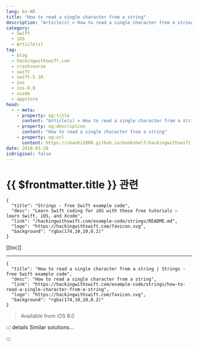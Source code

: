 ```yaml
---
lang: ko-KR
title: "How to read a single character from a string"
description: "Article(s) > How to read a single character from a string"
category:
  - Swift
  - iOS
  - Article(s)
tag: 
  - blog
  - hackingwithswift.com
  - crashcourse
  - swift
  - swift-5.10
  - ios
  - ios-8.0
  - xcode
  - appstore
head:
  - - meta:
    - property: og:title
      content: "Article(s) > How to read a single character from a string"
    - property: og:description
      content: "How to read a single character from a string"
    - property: og:url
      content: https://chanhi2000.github.io/bookshelf/hackingwithswift.com/example-code/strings/how-to-read-a-single-character-from-a-string.html
date: 2018-03-28
isOriginal: false
---
```


# {{ $frontmatter.title }} 관련

```component VPCard
{
  "title": "Strings - free Swift example code",
  "desc": "Learn Swift coding for iOS with these free tutorials – learn Swift, iOS, and Xcode",
  "link": "/hackingwithswift.com/example-code/strings/README.md",
  "logo": "https://hackingwithswift.com/favicon.svg",
  "background": "rgba(174,10,10,0.2)"
}
```

[[toc]]

---

```component VPCard
{
  "title": "How to read a single character from a string | Strings - free Swift example code",
  "desc": "How to read a single character from a string",
  "link": "https://hackingwithswift.com/example-code/strings/how-to-read-a-single-character-from-a-string",
  "logo": "https://hackingwithswift.com/favicon.svg",
  "background": "rgba(174,10,10,0.2)"
}
```

> Available from iOS 8.0

<!-- TODO: 작성 -->

<!-- 
Swift’s strings are stored in a specific way that stops you from indexing into then easily. In fact, reading one letter from part-way through the string means starting at the beginning of the string and counting through letters until you find the one you want, so if you try reading *all* the characters in the string this way you could accidentally create extremely slow code.

However, if you only need to read one or two letters, here’s a simple extension on `String` that will help:

```swift
extension String {
    subscript(i: Int) -> String {
        return String(self[index(startIndex, offsetBy: i)])
    }
}
```

With that place in place, you can write `myString[15]` to read the 16th letter.

-->

::: details Similar solutions…

<!--
/example-code/vision/how-to-use-vnrecognizetextrequests-optical-character-recognition-to-detect-text-in-an-image">How to use VNRecognizeTextRequest’s optical character recognition to detect text in an image 
/example-code/arrays/how-to-join-an-array-of-strings-into-a-single-string">How to join an array of strings into a single string 
/example-code/language/how-to-use-reduce-to-condense-an-array-into-a-single-value">How to use reduce() to condense an array into a single value 
/example-code/language/how-to-convert-a-multidimensional-array-to-a-single-dimensional-array">How to convert a multidimensional array to a single-dimensional array 
/quick-start/swiftui/how-to-show-multiple-alerts-in-a-single-view">How to show multiple alerts in a single view</a>
-->

:::

